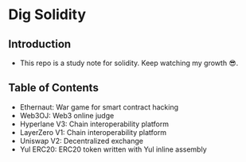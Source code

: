 # Dig Solidity

## Introduction

- This repo is a study note for solidity. Keep watching my growth 😎.

## Table of Contents

- Ethernaut: War game for smart contract hacking
- Web3OJ: Web3 online judge
- Hyperlane V3: Chain interoperability platform
- LayerZero V1: Chain interoperability platform
- Uniswap V2: Decentralized exchange
- Yul ERC20: ERC20 token written with Yul inline assembly
